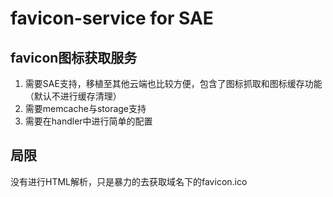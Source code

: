 favicon-service for SAE
=================

favicon图标获取服务
---------------

 1. 需要SAE支持，移植至其他云端也比较方便，包含了图标抓取和图标缓存功能（默认不进行缓存清理）
 2. 需要memcache与storage支持
 3. 需要在handler中进行简单的配置

局限
--

没有进行HTML解析，只是暴力的去获取域名下的favicon.ico